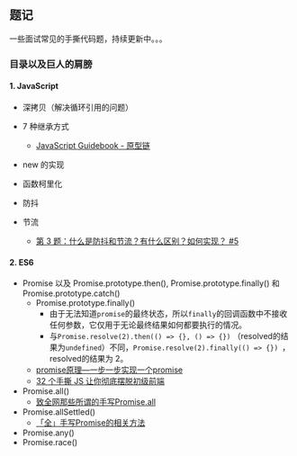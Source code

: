 ## 题记

一些面试常见的手撕代码题，持续更新中。。。



### 目录以及巨人的肩膀

#### 1. JavaScript

- 深拷贝（解决循环引用的问题）

- 7 种继承方式
  - [JavaScript Guidebook - 原型链](https://tsejx.github.io/javascript-guidebook/object-oriented-programming/inheritance/prototype-chain)
- new 的实现
- 函数柯里化
- 防抖
- 节流
  - [第 3 题：什么是防抖和节流？有什么区别？如何实现？ #5](https://github.com/Advanced-Frontend/Daily-Interview-Question/issues/5)

#### 2. ES6

- Promise 以及 Promise.prototype.then(), Promise.prototype.finally() 和 Promise.prototype.catch()
  - Promise.prototype.finally()
    - 由于无法知道`promise`的最终状态，所以`finally`的回调函数中不接收任何参数，它仅用于无论最终结果如何都要执行的情况。
    - 与`Promise.resolve(2).then(() => {}, () => {})` （resolved的结果为`undefined`）不同，`Promise.resolve(2).finally(() => {}) `，resolved的结果为 2。
  - [promise原理—一步一步实现一个promise](https://juejin.cn/post/6844903831881400333)
  - [32 个手撕 JS 让你彻底摆脱初级前端](https://mp.weixin.qq.com/s/eO18fhQ81CBMgQYBKyO8jg)
- Promise.all()
  - [致全网那些所谓的手写Promise.all](https://zhuanlan.zhihu.com/p/362648760?utm_source=wechat_session&utm_medium=social&utm_oi=637909224051707904)
- Promise.allSettled()
  - [「全」手写Promise的相关方法](https://juejin.cn/post/6844904020029472776#heading-10)
- Promise.any()
- Promise.race()

